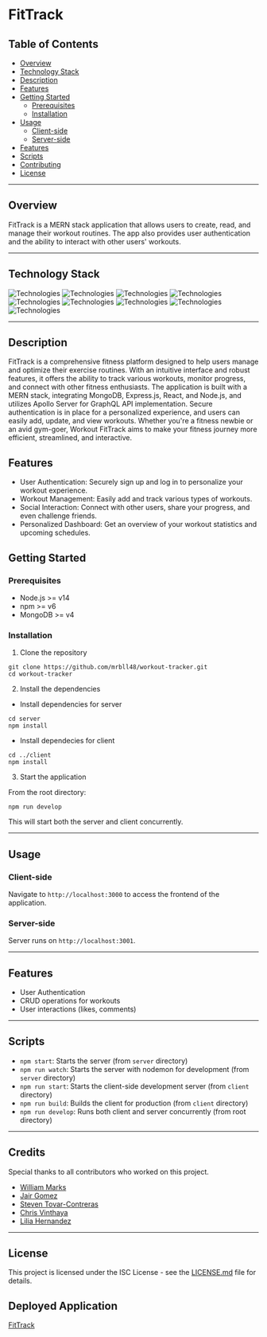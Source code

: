 # FitTrack

## Table of Contents

- [Overview](#overview)
- [Technology Stack](#technology-stack)
- [Description](#description)
- [Features](#features)
- [Getting Started](#getting-started)
  - [Prerequisites](#prerequisites)
  - [Installation](#installation)
- [Usage](#usage)
  - [Client-side](#client-side)
  - [Server-side](#server-side)
- [Features](#features)
- [Scripts](#scripts)
- [Contributing](#contributing)
- [License](#license)

---

## Overview

FitTrack is a MERN stack application that allows users to create, read, and manage their workout routines. The app also provides user authentication and the ability to interact with other users' workouts.

---

## Technology Stack

![Technologies](https://img.shields.io/badge/node.js-6DA55F?style=for-the-badge&logo=node.js&logoColor=white)
![Technologies](https://img.shields.io/badge/NPM-%23CB3837.svg?style=for-the-badge&logo=npm&logoColor=white)
![Technologies](https://img.shields.io/badge/react-%2320232a.svg?style=for-the-badge&logo=react&logoColor=%2361DAFB)
![Technologies](https://img.shields.io/badge/javascript-%23323330.svg?style=for-the-badge&logo=javascript&logoColor=%23F7DF1E)
![Technologies](https://img.shields.io/badge/MongoDB-%234ea94b.svg?style=for-the-badge&logo=mongodb&logoColor=white)
![Technologies](https://img.shields.io/badge/bootstrap-%238511FA.svg?style=for-the-badge&logo=bootstrap&logoColor=white)
![Technologies](https://img.shields.io/badge/-GraphQL-E10098?style=for-the-badge&logo=graphql&logoColor=white)
![Technologies](https://img.shields.io/badge/JWT-black?style=for-the-badge&logo=JSON%20web%20tokens)
![Technologies](https://img.shields.io/badge/express.js-%23404d59.svg?style=for-the-badge&logo=express&logoColor=%2361DAFB)

---
## Description

FitTrack is a comprehensive fitness platform designed to help users manage and optimize their exercise routines. With an intuitive interface and robust features, it offers the ability to track various workouts, monitor progress, and connect with other fitness enthusiasts. The application is built with a MERN stack, integrating MongoDB, Express.js, React, and Node.js, and utilizes Apollo Server for GraphQL API implementation. Secure authentication is in place for a personalized experience, and users can easily add, update, and view workouts. Whether you're a fitness newbie or an avid gym-goer, Workout FitTrack aims to make your fitness journey more efficient, streamlined, and interactive.

## Features

- User Authentication: Securely sign up and log in to personalize your workout experience.
- Workout Management: Easily add and track various types of workouts.
- Social Interaction: Connect with other users, share your progress, and even challenge friends.
- Personalized Dashboard: Get an overview of your workout statistics and upcoming schedules.



## Getting Started

### Prerequisites

- Node.js >= v14
- npm >= v6
- MongoDB >= v4

### Installation

1. Clone the repository

```
git clone https://github.com/mrbll48/workout-tracker.git
cd workout-tracker
```


2. Install the dependencies

 - Install dependencies for server 
```
cd server
npm install
```
- Install dependecies for client
```
cd ../client
npm install
```

3. Start the application

From the root directory:

```
npm run develop
```

This will start both the server and client concurrently.

---

## Usage

### Client-side

Navigate to `http://localhost:3000` to access the frontend of the application.

### Server-side

Server runs on `http://localhost:3001`.

---

## Features

- User Authentication
- CRUD operations for workouts
- User interactions (likes, comments)

---

## Scripts

- `npm start`: Starts the server (from `server` directory)
- `npm run watch`: Starts the server with nodemon for development (from `server` directory)
- `npm run start`: Starts the client-side development server (from `client` directory)
- `npm run build`: Builds the client for production (from `client` directory)
- `npm run develop`: Runs both client and server concurrently (from root directory)

---

## Credits

Special thanks to all contributors who worked on this project.

- [William Marks](https://github.com/mrbll48)
- [Jair Gomez](https://github.com/JairGH)
- [Steven Tovar-Contreras](https://github.com/s-tovar)
- [Chris Vinthaya](https://github.com/Chrisvithaya)
- [Lilia Hernandez](https://github.com/hdezlilia)


---

## License

This project is licensed under the ISC License - see the [LICENSE.md](LICENSE.md) file for details.

## Deployed Application

[FitTrack](https://desolate-eyrie-82722-36505de48b12.herokuapp.com/)
